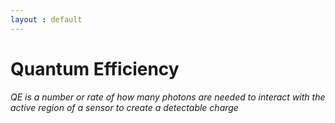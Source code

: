 ```yaml
---
layout : default
---
```

# Quantum Efficiency
*QE is a number or rate of how many photons are needed to interact with the active region of a sensor to create a detectable charge*
